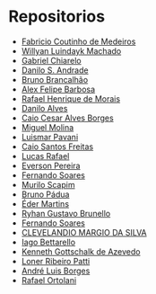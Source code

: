 # Repositorios

* [Fabricio Coutinho de Medeiros]()
* [Willyan Luindayk Machado]()
* [Gabriel Chiarelo]()
* [Danilo S. Andrade]()
* [Bruno Brancalhão]()
* [Alex Felipe Barbosa]()
* [Rafael Henrique de Morais]()
* [Danilo Alves]( https://github.com/daniloalves19/unifacef-react-typescript )
* [Caio Cesar Alves Borges](https://github.com/caioborges89/unifacef-react-cotacao)
* [Miguel Molina]()
* [Luismar Pavani]()
* [Caio Santos Freitas]()
* [Lucas Rafael]()
* [Everson Pereira]()
* [Fernando Soares]()
* [Murilo Scapim](https://github.com/murilo-scapim/unifacef-react-typescript)
* [Bruno Pádua](https://github.com/brunopadua05/unifacef-reactJS)
* [Éder Martins](https://github.com/caniss/unifacef-reactjs)
* [Ryhan Gustavo Brunello]()
* [Fernando Soares]()
* [CLEVELANDIO MARGIO DA SILVA]()
* [Iago Bettarello]()
* [Kenneth Gottschalk de Azevedo]()
* [Loner Ribeiro Patti](https://github.com/lonerpatti/unifacef-react-typescript.git)
* [André Luis Borges](https://github.com/Andre-Borges/unifacef-react)
* [Rafael Ortolani](https://github.com/rafaelortolani/react-temporario)
